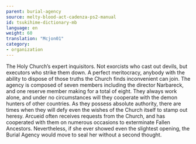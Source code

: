 ```yaml
---
parent: burial-agency
source: melty-blood-act-cadenza-ps2-manual
id: tsukihime-dictionary-mb
language: en
weight: 60
translation: "Mcjon01"
category:
- organization
---
```


The Holy Church’s expert inquisitors.
Not exorcists who cast out devils, but executors who strike them down.
A perfect meritocracy, anybody with the ability to dispose of those truths the Church finds inconvenient can join. The agency is composed of seven members including the director Narbareck, and one reserve member making for a total of eight.
They always work alone, and under no circumstances will they cooperate with the demon hunters of other countries. As they possess absolute authority, there are times when they will defy even the wishes of the Church itself to stamp out heresy.
Arcueid often receives requests from the Church, and has cooperated with them on numerous occasions to exterminate Fallen Ancestors. Nevertheless, if she ever showed even the slightest opening, the Burial Agency would move to seal her without a second thought.
